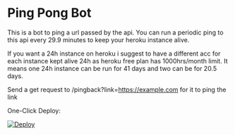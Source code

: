 # Ping Pong Bot

This is a bot to ping a url passed by the api. You can run a periodic ping to this api every 29.9 minutes to keep your heroku instance alive.

If you want a 24h instance on heroku i suggest to have a different acc for each instance kept alive 24h as heroku free plan has 1000hrs/month limit. It means one 24h instance can be run for 41 days and two can be for 20.5 days.

Send a get request to /pingback?link=https://example.com for it to ping the link

One-Click Deploy:

[![Deploy](https://www.herokucdn.com/deploy/button.svg)](https://heroku.com/deploy?template=https://github.com/patheticGeek/ping-pong-bot)
